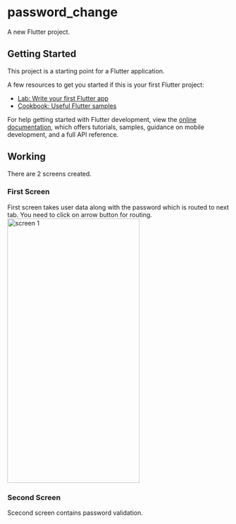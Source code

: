 # password_change

A new Flutter project.

## Getting Started

This project is a starting point for a Flutter application.

A few resources to get you started if this is your first Flutter project:

- [Lab: Write your first Flutter app](https://docs.flutter.dev/get-started/codelab)
- [Cookbook: Useful Flutter samples](https://docs.flutter.dev/cookbook)

For help getting started with Flutter development, view the
[online documentation](https://docs.flutter.dev/), which offers tutorials,
samples, guidance on mobile development, and a full API reference.

## Working
There are 2 screens created. 
### First Screen
First screen takes user data along with the password which is routed to next tab. You need to click on arrow button for routing.
<img src="https://github.com/user-attachments/assets/ffdfb287-fff6-48b5-bab1-be4672d1b6d5" alt="screen 1" width="300" height="600">

### Second Screen
Scecond screen contains password validation.
